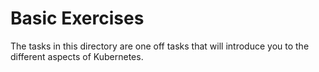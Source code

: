 # Basic Exercises

The tasks in this directory are one off tasks that will introduce you to the different aspects of Kubernetes.

